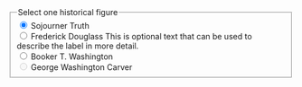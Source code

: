 
<form class="usa-form">
<fieldset class="usa-fieldset">
    <legend class="usa-legend">Select one historical figure</legend>
    <div class="usa-radio">
      <input
        class="usa-radio__input usa-radio__input--tile"
        id="historical-truth-2"
        type="radio"
        name="historical-figures-2"
        value="sojourner-truth"
        checked="checked"
      />
      <label class="usa-radio__label" for="historical-truth-2"
        >Sojourner Truth</label
      >
    </div>
    <div class="usa-radio">
      <input
        class="usa-radio__input usa-radio__input--tile"
        id="historical-douglass-2"
        type="radio"
        name="historical-figures-2"
        value="frederick-douglass"
      />
      <label class="usa-radio__label" for="historical-douglass-2"
        >Frederick Douglass
        <span class="usa-checkbox__label-description"
          >This is optional text that can be used to describe the label in more
          detail.</span
        ></label
      >
    </div>
    <div class="usa-radio">
      <input
        class="usa-radio__input usa-radio__input--tile"
        id="historical-washington-2"
        type="radio"
        name="historical-figures-2"
        value="booker-t-washington"
      />
      <label class="usa-radio__label" for="historical-washington-2"
        >Booker T. Washington</label
      >
    </div>
    <div class="usa-radio">
      <input
        class="usa-radio__input usa-radio__input--tile"
        id="historical-carver-2"
        type="radio"
        name="historical-figures-2"
        value="george-washington-carver"
        disabled="disabled"
      />
      <label class="usa-radio__label" for="historical-carver-2"
        >George Washington Carver</label
      >
    </div>
  </fieldset>
</form>